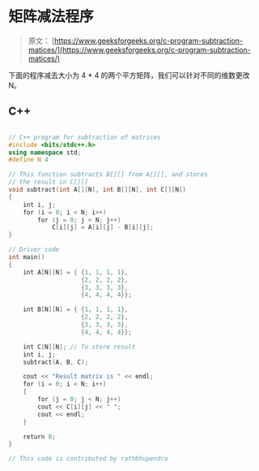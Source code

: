 # 矩阵减法程序

> 原文： [https://www.geeksforgeeks.org/c-program-subtraction-matices/](https://www.geeksforgeeks.org/c-program-subtraction-matices/)

下面的程序减去大小为 4 * 4 的两个平方矩阵，我们可以针对不同的维数更改 N。

## C++ 

```cpp

// C++ program for subtraction of matrices 
#include <bits/stdc++.h> 
using namespace std; 
#define N 4  

// This function subtracts B[][] from A[][], and stores  
// the result in C[][]  
void subtract(int A[][N], int B[][N], int C[][N])  
{  
    int i, j;  
    for (i = 0; i < N; i++)  
        for (j = 0; j < N; j++)  
            C[i][j] = A[i][j] - B[i][j];  
}  

// Driver code 
int main()  
{  
    int A[N][N] = { {1, 1, 1, 1},  
                    {2, 2, 2, 2},  
                    {3, 3, 3, 3},  
                    {4, 4, 4, 4}};  

    int B[N][N] = { {1, 1, 1, 1},  
                    {2, 2, 2, 2},  
                    {3, 3, 3, 3},  
                    {4, 4, 4, 4}};  

    int C[N][N]; // To store result  
    int i, j;  
    subtract(A, B, C);  

    cout << "Result matrix is " << endl;  
    for (i = 0; i < N; i++)  
    {  
        for (j = 0; j < N; j++)  
        cout << C[i][j] << " ";  
        cout << endl;  
    }  

    return 0;  
}  

// This code is contributed by rathbhupendra 

```
